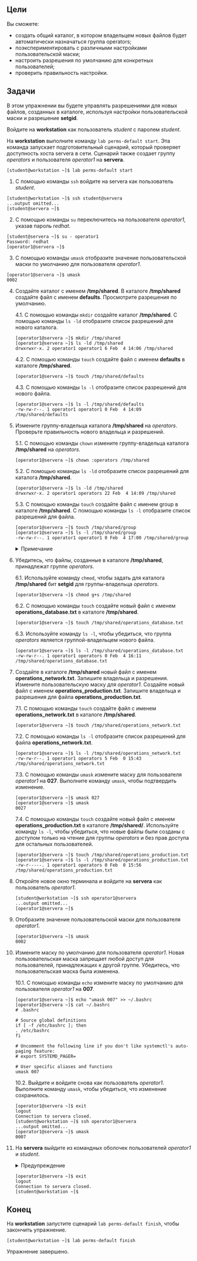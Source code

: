 ## Цели

Вы сможете:

* создать общий каталог, в котором владельцем новых файлов будет автоматически назначаться группа operators;
* поэкспериментировать с различными настройками пользовательской маски;
* настроить разрешения по умолчанию для конкретных пользователей;
* проверить правильность настройки.


## Задачи

В этом упражнении вы будете управлять разрешениями для новых файлов, созданных в каталоге, используя настройки пользовательской маски и разрешение **setgid**.

Войдите на **workstation** как пользователь *student* с паролем *student*.

На **workstation** выполните команду `lab perms-default start`. Эта команда запускает подготовительный сценарий, который проверяет доступность хоста servera в сети. Сценарий также создает группу *operators* и пользователя *operator1* на **servera**.

```
[student@workstation ~]$ lab perms-default start
```

1.	С помощью команды `ssh` войдите на servera как пользователь *student*.

```
[student@workstation ~]$ ssh student@servera
...output omitted...
[student@servera ~]$ 
```

2.	С помощью команды `su` переключитесь на пользователя *operator1*, указав пароль *redhat*.

```
[student@servera ~]$ su - operator1
Password: redhat
[operator1@servera ~]$ 
```

3.	С помощью команды `umask` отобразите значение пользовательской маски по умолчанию для пользователя *operator1*.

```
[operator1@servera ~]$ umask
0002
```

4.	Создайте каталог с именем **/tmp/shared**. В каталоге **/tmp/shared** создайте файл с именем **defaults**. Просмотрите разрешения по умолчанию.

    4.1.	С помощью команды `mkdir` создайте каталог **/tmp/shared**. С помощью команды `ls -ld` отобразите список разрешений для нового каталога.

    ```
    [operator1@servera ~]$ mkdir /tmp/shared
    [operator1@servera ~]$ ls -ld /tmp/shared
    drwxrwxr-x. 2 operator1 operator1 6 Feb  4 14:06 /tmp/shared
    ```

    4.2.	С помощью команды `touch` создайте файл с именем **defaults** в каталоге **/tmp/shared**.

    ```
    [operator1@servera ~]$ touch /tmp/shared/defaults
    ```

    4.3.	С помощью команды `ls -l` отобразите список разрешений для нового файла.

    ```
    [operator1@servera ~]$ ls -l /tmp/shared/defaults
    -rw-rw-r--. 1 operator1 operator1 0 Feb  4 14:09 /tmp/shared/defaults
    ```

5.	Измените группу-владельца каталога **/tmp/shared** на *operators*. Проверьте правильность нового владельца и разрешений.

    5.1.	С помощью команды `chown` измените группу-владельца каталога **/tmp/shared** на *operators*.

    ```
    [operator1@servera ~]$ chown :operators /tmp/shared
    ```

    5.2.	С помощью команды `ls -ld` отобразите список разрешений для каталога **/tmp/shared**.

    ```
    [operator1@servera ~]$ ls -ld /tmp/shared
    drwxrwxr-x. 2 operator1 operators 22 Feb  4 14:09 /tmp/shared 
    ```

    5.3.	С помощью команды `touch` создайте файл с именем group в каталоге **/tmp/shared**. С помощью команды `ls -l` отобразите список разрешений для файла.

    ```
    [operator1@servera ~]$ touch /tmp/shared/group
    [operator1@servera ~]$ ls -l /tmp/shared/group
    -rw-rw-r--. 1 operator1 operator1 0 Feb  4 17:00 /tmp/shared/group
    ```

    <details>
    <summary>Примечание</summary>

    Группа-владелец файла /tmp/shared/group — не operators, а operator1.
    </details>

6.	Убедитесь, что файлы, созданные в каталоге **/tmp/shared**, принадлежат группе *operators*.

    6.1.	Используйте команду `chmod`, чтобы задать для каталога **/tmp/shared** бит **setgid** для группы-владельца *operators*.

    ```
    [operator1@servera ~]$ chmod g+s /tmp/shared
    ```

    6.2.	С помощью команды `touch` создайте новый файл с именем **operations_database.txt** в каталоге **/tmp/shared**.

    ```
    [operator1@servera ~]$ touch /tmp/shared/operations_database.txt
    ```

    6.3.	Используйте команду `ls -l`, чтобы убедиться, что группа *operators* является группой-владельцем нового файла.

    ```
    [operator1@servera ~]$ ls -l /tmp/shared/operations_database.txt
    -rw-rw-r--. 1 operator1 operators 0 Feb  4 16:11 /tmp/shared/operations_database.txt 
    ```

7.	Создайте в каталоге **/tmp/shared** новый файл с именем **operations_network.txt**. Запишите владельца и разрешения. Измените пользовательскую маску для *operator1*. Создайте новый файл с именем **operations_production.txt**. Запишите владельца и разрешения для файла **operations_production.txt**.

    7.1.	С помощью команды `touch` создайте файл с именем **operations_network.txt** в каталоге **/tmp/shared**.

    ```
    [operator1@servera ~]$ touch /tmp/shared/operations_network.txt
    ```

    7.2.	С помощью команды `ls -l` отобразите список разрешений для файла **operations_network.txt**.

    ```
    [operator1@servera ~]$ ls -l /tmp/shared/operations_network.txt
    -rw-rw-r--. 1 operator1 operators 5 Feb  0 15:43 /tmp/shared/operations_network.txt 
    ```

    7.3.	С помощью команды `umask` измените маску для пользователя *operator1* на **027**. Выполните команду `umask`, чтобы подтвердить изменение.

    ```
    [operator1@servera ~]$ umask 027
    [operator1@servera ~]$ umask
    0027
    ```

    7.4.	С помощью команды `touch` создайте новый файл с именем **operations_production.txt** в каталоге **/tmp/shared/**. Используйте команду `ls -l`, чтобы убедиться, что новые файлы были созданы с доступом только на чтение для группы *operators* и без прав доступа для остальных пользователей.

    ```
    [operator1@servera ~]$ touch /tmp/shared/operations_production.txt
    [operator1@servera ~]$ ls -l /tmp/shared/operations_production.txt
    -rw-r-----. 1 operator1 operators 0 Feb  0 15:56 /tmp/shared/operations_production.txt 
    ```

8.	Откройте новое окно терминала и войдите на **servera** как пользователь *operator1*.

    ```
    [student@workstation ~]$ ssh operator1@servera
    ...output omitted...
    [operator1@servera ~]$ 
    ```

9.	Отобразите значение пользовательской маски для пользователя *operator1*.

    ```
    [operator1@servera ~]$ umask
    0002 
    ```

10.	Измените маску по умолчанию для пользователя *operator1*. Новая пользовательская маска запрещает любой доступ для пользователей, принадлежащих к другой группе. Убедитесь, что пользовательская маска была изменена.

    10.1.	С помощью команды `echo` измените маску по умолчанию для пользователя *operator1* на **007**.

    ```
    [operator1@servera ~]$ echo "umask 007" >> ~/.bashrc
    [operator1@servera ~]$ cat ~/.bashrc
    # .bashrc

    # Source global definitions
    if [ -f /etc/bashrc ]; then
    . /etc/bashrc
    fi

    # Uncomment the following line if you don't like systemctl's auto-paging feature:
    # export SYSTEMD_PAGER=

    # User specific aliases and functions
    umask 007

    ```

    10.2.	Выйдите и войдите снова как пользователь *operator1*. Выполните команду `umask`, чтобы убедиться, что изменение сохранилось.

    ```
    [operator1@servera ~]$ exit
    logout
    Connection to servera closed.
    [student@workstation ~]$ ssh operator1@servera
    ...output omitted...
    [operator1@servera ~]$ umask
    0007
    ```

11.	На **servera** выйдите из командных оболочек пользователей *operator1* и *student*.

    <details>
    <summary>Предупреждение</summary>
    Необходимо выйти из всех командных оболочек, открытых от имени пользователя operator1. Если не сделать этого, финальный сценарий завершится ошибкой.
    </details>

    ```
    [operator1@servera ~]$ exit
    logout
    Connection to servera closed.
    [student@workstation ~]$ 
    ```

## Конец

На **workstation** запустите сценарий `lab perms-default finish`, чтобы закончить упражнение.

```
[student@workstation ~]$ lab perms-default finish
```

Упражнение завершено.


